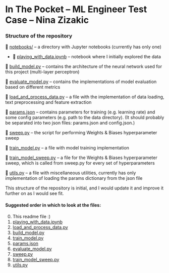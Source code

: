 # In The Pocket – ML Engineer Test Case – Nina Zizakic

### Structure of the repository

📁 [notebooks/](notebooks) – a directory with Jupyter notebooks (currently has only one)
* 📄 [playing_with_data.ipynb](notebooks/playing_with_data.ipynb) – notebook where I initially explored the data

📄 [build_model.py](build_model.py) – contains the architecture of the neural network used for this project (multi-layer perceptron)

📄 [evaluate_model.py](evaluate_model.py) – contains the implementations of model evaluation based on different metrics

📄 [load_and_process_data.py](load_and_process_data.py) – a file with the implementation of data loading, text preprocessing and feature extraction

📄 [params.json](params.json) – contains parameters for training (e.g. learning rate) and some config parameters (e.g. path to the data directory). (It should probably be separated into two json files: params.json and config.json.) 

📄 [sweep.py](sweep.py) – the script for performing Weights & Biases hyperparameter sweep 

📄 [train_model.py](train_model.py) – a file with model training implementation

📄 [train_model_sweep.py](train_model_sweep.py) – a file for the Weights & Biases hyperparameter sweep, which is called from sweep.py for every set of hyperparameters 

📄 [utils.py](utils.py) – a file with miscellaneous utilities, currently has only implementation of loading the params dictionary from the json file 


This structure of the repository is initial, and I would update it and improve it further on as I would see fit.


#### Suggested order in which to look at the files:
0. This readme file :)
1. [playing_with_data.ipynb](notebooks/playing_with_data.ipynb)
2. [load_and_process_data.py](load_and_process_data.py)
3. [build_model.py](build_model.py)
4. [train_model.py](train_model.py)
5. [params.json](params.json)
6. [evaluate_model.py](evaluate_model.py)
7. [sweep.py](sweep.py)
8. [train_model_sweep.py](train_model_sweep.py)
9. [utils.py](utils.py)

